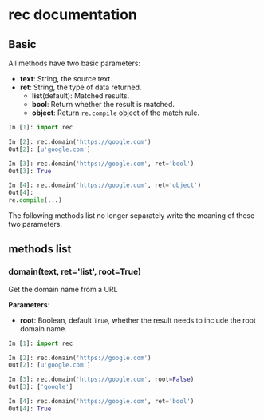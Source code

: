 # rec documentation

## Basic

All methods have two basic parameters:

* **text**: String, the source text.
* **ret**: String, the type of data returned.
  * **list**(default): Matched results.
  * **bool**: Return whether the result is matched.
  * **object**: Return `re.compile` object of the match rule.

```python
In [1]: import rec

In [2]: rec.domain('https://google.com')
Out[2]: [u'google.com']

In [3]: rec.domain('https://google.com', ret='bool')
Out[3]: True

In [4]: rec.domain('https://google.com', ret='object')
Out[4]:
re.compile(...)
```

The following methods list no longer separately write the meaning of these two parameters.

## methods list

### domain(text, ret='list', root=True)

Get the domain name from a URL

**Parameters**:

  * **root**: Boolean, default `True`, whether the result needs to include the root domain name.

```python
In [1]: import rec

In [2]: rec.domain('https://google.com')
Out[2]: [u'google.com']

In [3]: rec.domain('https://google.com', root=False)
Out[3]: ['google']

In [4]: rec.domain('https://google.com', ret='bool')
Out[4]: True
```

